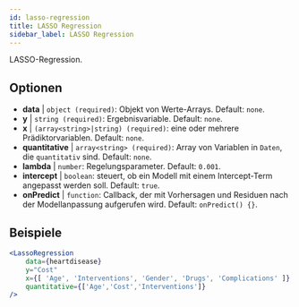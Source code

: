 ```yaml
---
id: lasso-regression
title: LASSO Regression
sidebar_label: LASSO Regression
---
```


LASSO-Regression.

## Optionen

* __data__ | `object (required)`: Objekt von Werte-Arrays. Default: `none`.
* __y__ | `string (required)`: Ergebnisvariable. Default: `none`.
* __x__ | `(array<string>|string) (required)`: eine oder mehrere Prädiktorvariablen. Default: `none`.
* __quantitative__ | `array<string> (required)`: Array von Variablen in `Daten`, die `quantitativ` sind. Default: `none`.
* __lambda__ | `number`: Regelungsparameter. Default: `0.001`.
* __intercept__ | `boolean`: steuert, ob ein Modell mit einem Intercept-Term angepasst werden soll. Default: `true`.
* __onPredict__ | `function`: Callback, der mit Vorhersagen und Residuen nach der Modellanpassung aufgerufen wird. Default: `onPredict() {}`.


## Beispiele

```jsx live
<LassoRegression
    data={heartdisease} 
    y="Cost"
    x={[ 'Age', 'Interventions', 'Gender', 'Drugs', 'Complications' ]}
    quantitative={['Age','Cost','Interventions']}
/>
```

